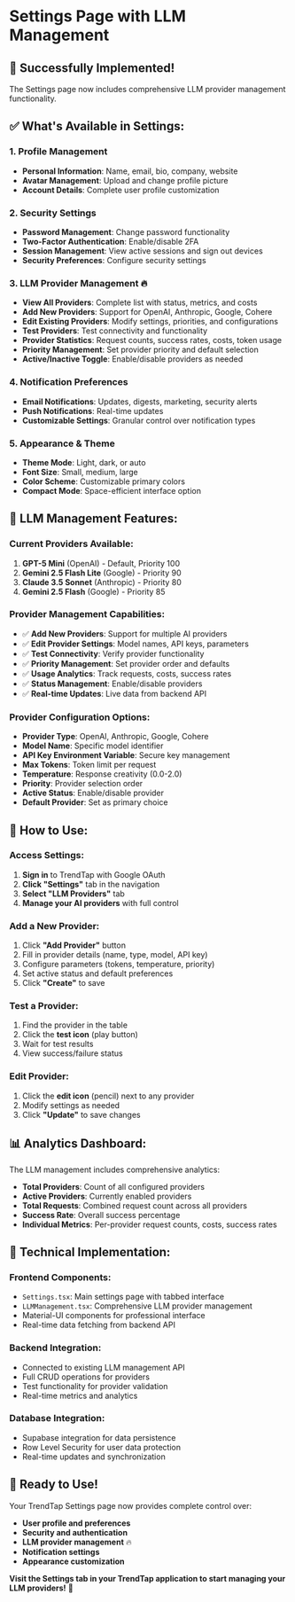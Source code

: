 # Settings Page with LLM Management

## 🎉 **Successfully Implemented!**

The Settings page now includes comprehensive LLM provider management functionality.

## ✅ **What's Available in Settings:**

### **1. Profile Management**
- **Personal Information**: Name, email, bio, company, website
- **Avatar Management**: Upload and change profile picture
- **Account Details**: Complete user profile customization

### **2. Security Settings**
- **Password Management**: Change password functionality
- **Two-Factor Authentication**: Enable/disable 2FA
- **Session Management**: View active sessions and sign out devices
- **Security Preferences**: Configure security settings

### **3. LLM Provider Management** 🔥
- **View All Providers**: Complete list with status, metrics, and costs
- **Add New Providers**: Support for OpenAI, Anthropic, Google, Cohere
- **Edit Existing Providers**: Modify settings, priorities, and configurations
- **Test Providers**: Test connectivity and functionality
- **Provider Statistics**: Request counts, success rates, costs, token usage
- **Priority Management**: Set provider priority and default selection
- **Active/Inactive Toggle**: Enable/disable providers as needed

### **4. Notification Preferences**
- **Email Notifications**: Updates, digests, marketing, security alerts
- **Push Notifications**: Real-time updates
- **Customizable Settings**: Granular control over notification types

### **5. Appearance & Theme**
- **Theme Mode**: Light, dark, or auto
- **Font Size**: Small, medium, large
- **Color Scheme**: Customizable primary colors
- **Compact Mode**: Space-efficient interface option

## 🚀 **LLM Management Features:**

### **Current Providers Available:**
1. **GPT-5 Mini** (OpenAI) - Default, Priority 100
2. **Gemini 2.5 Flash Lite** (Google) - Priority 90
3. **Claude 3.5 Sonnet** (Anthropic) - Priority 80
4. **Gemini 2.5 Flash** (Google) - Priority 85

### **Provider Management Capabilities:**
- ✅ **Add New Providers**: Support for multiple AI providers
- ✅ **Edit Provider Settings**: Model names, API keys, parameters
- ✅ **Test Connectivity**: Verify provider functionality
- ✅ **Priority Management**: Set provider order and defaults
- ✅ **Usage Analytics**: Track requests, costs, success rates
- ✅ **Status Management**: Enable/disable providers
- ✅ **Real-time Updates**: Live data from backend API

### **Provider Configuration Options:**
- **Provider Type**: OpenAI, Anthropic, Google, Cohere
- **Model Name**: Specific model identifier
- **API Key Environment Variable**: Secure key management
- **Max Tokens**: Token limit per request
- **Temperature**: Response creativity (0.0-2.0)
- **Priority**: Provider selection order
- **Active Status**: Enable/disable provider
- **Default Provider**: Set as primary choice

## 🎯 **How to Use:**

### **Access Settings:**
1. **Sign in** to TrendTap with Google OAuth
2. **Click "Settings"** tab in the navigation
3. **Select "LLM Providers"** tab
4. **Manage your AI providers** with full control

### **Add a New Provider:**
1. Click **"Add Provider"** button
2. Fill in provider details (name, type, model, API key)
3. Configure parameters (tokens, temperature, priority)
4. Set active status and default preferences
5. Click **"Create"** to save

### **Test a Provider:**
1. Find the provider in the table
2. Click the **test icon** (play button)
3. Wait for test results
4. View success/failure status

### **Edit Provider:**
1. Click the **edit icon** (pencil) next to any provider
2. Modify settings as needed
3. Click **"Update"** to save changes

## 📊 **Analytics Dashboard:**

The LLM management includes comprehensive analytics:
- **Total Providers**: Count of all configured providers
- **Active Providers**: Currently enabled providers
- **Total Requests**: Combined request count across all providers
- **Success Rate**: Overall success percentage
- **Individual Metrics**: Per-provider request counts, costs, success rates

## 🔧 **Technical Implementation:**

### **Frontend Components:**
- `Settings.tsx`: Main settings page with tabbed interface
- `LLMManagement.tsx`: Comprehensive LLM provider management
- Material-UI components for professional interface
- Real-time data fetching from backend API

### **Backend Integration:**
- Connected to existing LLM management API
- Full CRUD operations for providers
- Test functionality for provider validation
- Real-time metrics and analytics

### **Database Integration:**
- Supabase integration for data persistence
- Row Level Security for user data protection
- Real-time updates and synchronization

## 🎉 **Ready to Use!**

Your TrendTap Settings page now provides complete control over:
- **User profile and preferences**
- **Security and authentication**
- **LLM provider management** 🔥
- **Notification settings**
- **Appearance customization**

**Visit the Settings tab in your TrendTap application to start managing your LLM providers!** 🚀


